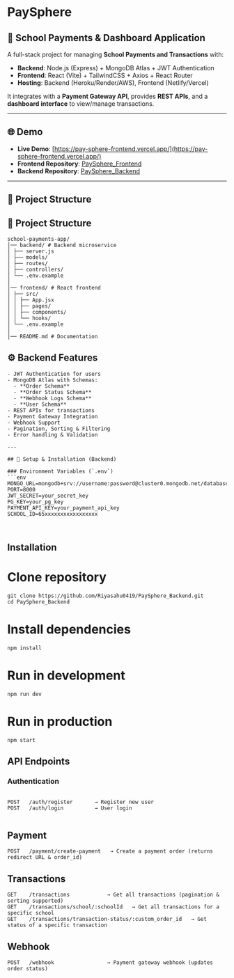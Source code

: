 # PaySphere

## 🏫 School Payments & Dashboard Application

A full-stack project for managing **School Payments and Transactions** with:

- **Backend**: Node.js (Express) + MongoDB Atlas + JWT Authentication  
- **Frontend**: React (Vite) + TailwindCSS + Axios + React Router  
- **Hosting**: Backend (Heroku/Render/AWS), Frontend (Netlify/Vercel)  

It integrates with a **Payment Gateway API**, provides **REST APIs**, and a **dashboard interface** to view/manage transactions.

---

## 🌐 Demo

- **Live Demo**: [https://pay-sphere-frontend.vercel.app/](https://pay-sphere-frontend.vercel.app/)
- **Frontend Repository**: [PaySphere_Frontend](https://github.com/Riyasahu0419/PaySphere_Frontend)
- **Backend Repository**: [PaySphere_Backend](https://github.com/Riyasahu0419/PaySphere_Backend)

---

## 📂 Project Structure

## 📂 Project Structure
```
school-payments-app/
│── backend/ # Backend microservice
│ ├── server.js
│ ├── models/
│ ├── routes/
│ ├── controllers/
│ └── .env.example
│
│── frontend/ # React frontend
│ ├── src/
│ │ ├── App.jsx
│ │ ├── pages/
│ │ ├── components/
│ │ └── hooks/
│ └── .env.example
│
│── README.md # Documentation
```




## ⚙️ Backend Features
```
- JWT Authentication for users
- MongoDB Atlas with Schemas:
  - **Order Schema**
  - **Order Status Schema**
  - **Webhook Logs Schema**
  - **User Schema**
- REST APIs for transactions
- Payment Gateway Integration
- Webhook Support
- Pagination, Sorting & Filtering
- Error handling & Validation

---

## 🔧 Setup & Installation (Backend)

### Environment Variables (`.env`)
```env
MONGO_URL=mongodb+srv://username:password@cluster0.mongodb.net/database_name
PORT=8000
JWT_SECRET=your_secret_key
PG_KEY=your_pg_key
PAYMENT_API_KEY=your_payment_api_key
SCHOOL_ID=65xxxxxxxxxxxxxxxxx



```

## Installation

# Clone repository
```
git clone https://github.com/Riyasahu0419/PaySphere_Backend.git
cd PaySphere_Backend
```
# Install dependencies
```
npm install
```
# Run in development
```
npm run dev
```
# Run in production
```
npm start
```

## API Endpoints
### Authentication
```

POST   /auth/register       → Register new user
POST   /auth/login          → User login


```
## Payment
```
POST   /payment/create-payment   → Create a payment order (returns redirect URL & order_id)
```
## Transactions
```
GET    /transactions            → Get all transactions (pagination & sorting supported)
GET    /transactions/school/:schoolId   → Get all transactions for a specific school
GET    /transactions/transaction-status/:custom_order_id   → Get status of a specific transaction
```
## Webhook
```
POST   /webhook                 → Payment gateway webhook (updates order status)
```





